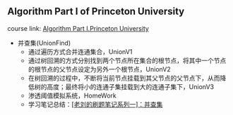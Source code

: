 ## Algorithm Part I of Princeton University  
course link: [Algorithm Part I.Princeton University](https://www.coursera.org/learn/algorithms-part1)  
- 并查集(UnionFind)  
  - 通过遍历方式合并连通集合，UnionV1 
  - 通过树回溯的方式分别找到两个节点所在集合的根节点，将其中一个节点的根节点的父节点设定为另外一个根节点，UnionV2
  - 在树回溯的过程中，不断将当前节点挂载到其父节点的父节点下，从而降低树的高度；最终将小的连通子集挂载到大的连通子集下，UnionV3 
  - 渗透阈值模拟系统，HomeWork  
  - 学习笔记总结：[[老刘的刷题笔记系列一]：并查集](https://zhuanlan.zhihu.com/p/587154818)